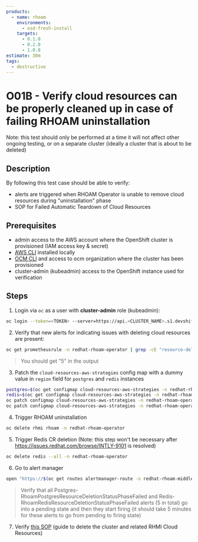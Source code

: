 ```yaml
---
products:
  - name: rhoam
    environments:
      - osd-fresh-install
    targets:
      - 0.1.0
      - 0.2.0
      - 1.0.0
estimate: 30m
tags:
  - destructive
---
```


# O01B - Verify cloud resources can be properly cleaned up in case of failing RHOAM uninstallation

Note: this test should only be performed at a time it will not affect other ongoing testing, or on a separate cluster (ideally a cluster that is about to be deleted)

## Description

By following this test case should be able to verify:

- alerts are triggered when RHOAM Operator is unable to remove cloud resources during "uninstallation" phase
- SOP for Failed Automatic Teardown of Cloud Resources

## Prerequisites

- admin access to the AWS account where the OpenShift cluster is provisioned (IAM access key & secret)
- [AWS CLI](https://docs.aws.amazon.com/cli/latest/userguide/cli-chap-install.html) installed locally
- [OCM CLI](https://github.com/openshift-online/ocm-cli/releases) and access to ocm organization where the cluster has been provisioned
- cluster-admin (kubeadmin) access to the OpenShift instance used for verification

## Steps

1. Login via `oc` as a user with **cluster-admin** role (kubeadmin):

```bash
oc login --token=<TOKEN> --server=https://api.<CLUSTER_NAME>.s1.devshift.org:6443
```

2. Verify that new alerts for indicating issues with deleting cloud resources are present:

```bash
oc get prometheusrule -n redhat-rhoam-operator | grep -cE "resource-deletion((.*rhsso|.*rhssouser|.*threescale)-postgres|(.*threescale|.*threescale-backend)-redis)"
```

> You should get "5" in the output

3. Patch the `cloud-resources-aws-strategies` config map with a dummy value in `region` field for `postgres` and `redis` instances

```bash
postgres=$(oc get configmap cloud-resources-aws-strategies -n redhat-rhoam-operator -o jsonpath='{.data.postgres}' | jq -c '.production.region = "blabla123"' | jq -R .)
redis=$(oc get configmap cloud-resources-aws-strategies -n redhat-rhoam-operator -o jsonpath='{.data.redis}' | jq -c '.production.region = "blabla123"' | jq -R .)
oc patch configmap cloud-resources-aws-strategies -n redhat-rhoam-operator --type=merge --patch="{\"data\": { \"postgres\": $postgres }}" --dry-run=false
oc patch configmap cloud-resources-aws-strategies -n redhat-rhoam-operator --type=merge --patch="{\"data\": { \"redis\": $redis }}" --dry-run=false
```

4. Trigger RHOAM uninstallation

```bash
oc delete rhmi rhoam -n redhat-rhoam-operator
```

5. Trigger Redis CR deletion (Note: this step won't be necessary after https://issues.redhat.com/browse/INTLY-9101 is resolved)

```bash
oc delete redis --all -n redhat-rhoam-operator
```

6. Go to alert manager

```bash
open "https://$(oc get routes alertmanager-route -n redhat-rhoam-middleware-monitoring-operator -o jsonpath='{.spec.host}')"
```

> Verify that all Postgres-RhoamPostgresResourceDeletionStatusPhaseFailed and Redis-RhoamRedisResourceDeletionStatusPhaseFailed alerts (5 in total) go into a pending state and then they start firing (it should take 5 minutes for these alerts to go from pending to firing state)

7. Verify [this SOP](https://github.com/RHCloudServices/integreatly-help/blob/master/sops/2.x/uninstall/delete_cluster_teardown.md#procedure) (guide to delete the cluster and related RHMI Cloud Resources)
